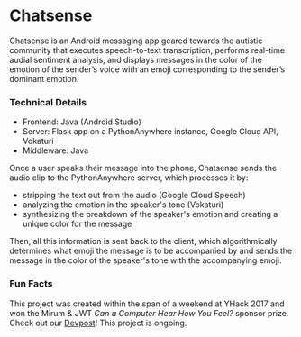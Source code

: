# Chatsense
Chatsense is an Android messaging app geared towards the autistic community
that executes speech-to-text transcription, performs real-time audial sentiment
analysis, and displays messages in the color of the emotion of the sender’s
voice with an emoji corresponding to the sender’s dominant emotion.

### Technical Details
- Frontend: Java (Android Studio)
- Server: Flask app on a PythonAnywhere instance, Google Cloud API, Vokaturi
- Middleware: Java

Once a user speaks their message into the phone, Chatsense sends the audio clip
to the PythonAnywhere server, which processes it by:

- stripping the text out from the audio (Google Cloud Speech)
- analyzing the emotion in the speaker's tone (Vokaturi)
- synthesizing the breakdown of the speaker's emotion and creating a unique
color for the message

Then, all this information is sent back to the client, which algorithmically
determines what emoji the message is to be accompanied by and sends the message
in the color of the speaker's tone with the accompanying emoji.

### Fun Facts
This project was created within the span of a weekend at YHack 2017 and won the
Mirum & JWT _Can a Computer Hear How You Feel?_ sponsor prize. Check out our
[Devpost](https://devpost.com/software/chatsense)! This project is ongoing.
